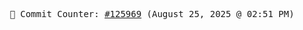 <p align="center">
    <samp>
        📮 Commit Counter: <a href="https://github.com/Javascript-void0/Javascript-void0/commits/main">#125969</a> (August 25, 2025 @ 02:51 PM)
    </samp>
</p>